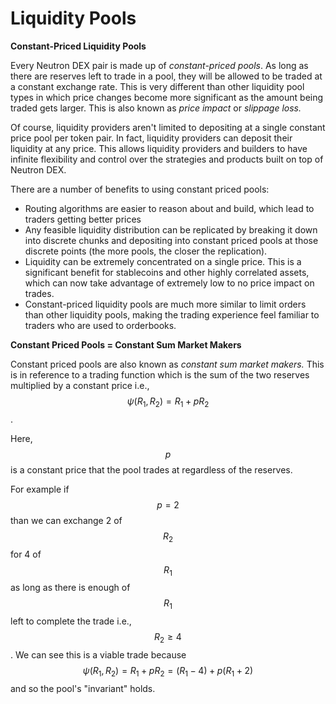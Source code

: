 # Liquidity Pools

**Constant-Priced Liquidity Pools**

Every Neutron DEX pair is made up of _constant-priced pools_. As long as there are reserves left to trade in a pool, they will be allowed to be traded at a constant exchange rate. This is very different than other liquidity pool types in which price changes become more significant as the amount being traded gets larger. This is also known as _price impact_ or _slippage loss._

Of course, liquidity providers aren't limited to depositing at a single constant price pool per token pair. In fact, liquidity providers can deposit their liquidity at any price. This allows liquidity providers and builders to have infinite flexibility and control over the strategies and products built on top of Neutron DEX.

There are a number of benefits to using constant priced pools:

* Routing algorithms are easier to reason about and build, which lead to traders getting better prices
* Any feasible liquidity distribution can be replicated by breaking it down into discrete chunks and depositing into constant priced pools at those discrete points (the more pools, the closer the replication).
* Liquidity can be extremely concentrated on a single price. This is a significant benefit for stablecoins and other highly correlated assets, which can now take advantage of extremely low to no price impact on trades.
* Constant-priced liquidity pools are much more similar to limit orders than other liquidity pools, making the trading experience feel familiar to traders who are used to orderbooks.

**Constant Priced Pools  = Constant Sum Market Makers**

Constant priced pools are also known as _constant sum market makers._ This is in reference to a trading function which is the sum of the two reserves multiplied by a constant price i.e., $$\psi(R_1, R_2) = R_1 + p R_2$$.

Here, ​$$p$$ is a constant price that the pool trades at regardless of the reserves.

For example if $$p=2$$ than we can exchange 2 ​of $$R_2$$for 4 of $$R_1$$as long as there is enough of $$R_1$$left to complete the trade i.e., $$R_2 \geq 4$$. We can see this is a viable trade because ​$$\psi(R_1, R_2) = R_1 + pR_2 = (R_1 - 4) + p(R_1 + 2)$$ and so the pool's "invariant" ​holds.
